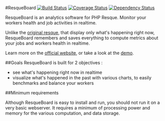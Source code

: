 #ResqueBoard [![Build Status](https://travis-ci.org/kamisama/ResqueBoard.png?branch=dev)](https://travis-ci.org/kamisama/ResqueBoard) [![Coverage Status](https://coveralls.io/repos/kamisama/ResqueBoard/badge.png)](https://coveralls.io/r/kamisama/ResqueBoard) [![Dependency Status](https://www.versioneye.com/user/projects/53cfdcf74b95470152000003/badge.svg?style=flat)](https://www.versioneye.com/user/projects/53cfdcf74b95470152000003)

ResqueBoard is an analytics software for PHP Resque. Monitor your workers health and job activities in realtime.

Unlike the [original resque](https://github.com/defunkt/resque/#the-front-end), that display only what's happening right now, ResqueBoard remembers and saves  everything to compute metrics about your jobs and workers health in realtime.

Learn more on the [official website](http://resqueboard.kamisama.me), or take a look at the [demo](http://resque.kamisama.me/).

##Goals
ResqueBoard is built for 2 objectives :

* see what's happening right now in realtime
* visualize what's happened in the past with various charts, to easily benchmarks and balance your workers

##Minimum requirements

Although ResqueBoard is easy to install and run, you should not run it on a very basic webserver. It requires a minimum of processing power and memory for the various computation, and data storage.